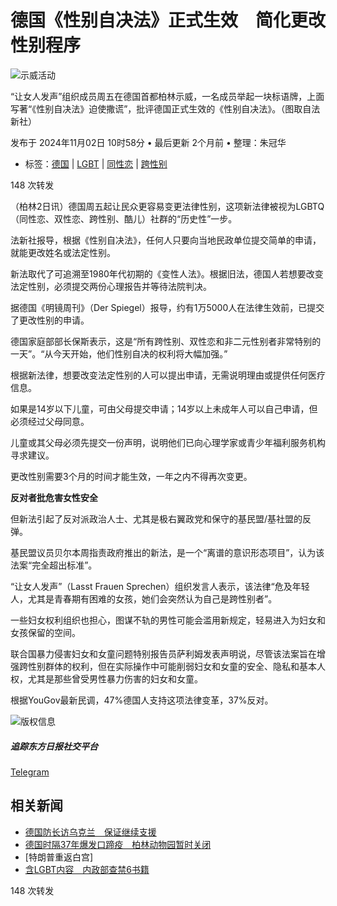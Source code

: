 # 德国《性别自决法》正式生效　简化更改性别程序

![示威活动](https://sb.scorecardresearch.com/p?c1=2&c2=17813110&cv=2.0&cj=1)

“让女人发声”组织成员周五在德国首都柏林示威，一名成员举起一块标语牌，上面写著“《性别自决法》迫使撒谎”，批评德国正式生效的《性别自决法》。（图取自法新社）

发布于 2024年11月02日 10时58分 • 最后更新 2个月前 • 整理：朱冠华

-   标签：[德国](https://www.orientaldaily.com.my/news/browse/%E5%BE%B7%E5%9C%8B) | [LGBT](https://www.orientaldaily.com.my/news/browse/LGBT) | [同性恋](https://www.orientaldaily.com.my/news/browse/%E5%90%8C%E6%80%A7%E6%88%80) | [跨性别](https://www.orientaldaily.com.my/news/browse/%E8%B7%A8%E6%80%A7%E5%88%A5)

148 次转发

（柏林2日讯）德国周五起让民众更容易变更法律性别，这项新法律被视为LGBTQ（同性恋、双性恋、跨性别、酷儿）社群的“历史性”一步。

法新社报导，根据《性别自决法》，任何人只要向当地民政单位提交简单的申请，就能更改姓名或法定性别。

新法取代了可追溯至1980年代初期的《变性人法》。根据旧法，德国人若想要改变法定性别，必须提交两份心理报告并等待法院判决。

据德国《明镜周刊》（Der Spiegel）报导，约有1万5000人在法律生效前，已提交了更改性别的申请。

德国家庭部部长保斯表示，这是“所有跨性别、双性恋和非二元性别者非常特别的一天”。“从今天开始，他们性别自决的权利将大幅加强。”

根据新法律，想要改变法定性别的人可以提出申请，无需说明理由或提供任何医疗信息。

如果是14岁以下儿童，可由父母提交申请；14岁以上未成年人可以自己申请，但必须经过父母同意。

儿童或其父母必须先提交一份声明，说明他们已向心理学家或青少年福利服务机构寻求建议。

更改性别需要3个月的时间才能生效，一年之内不得再次变更。

**反对者批危害女性安全**

但新法引起了反对派政治人士、尤其是极右翼政党和保守的基民盟/基社盟的反弹。

基民盟议员贝尔本周指责政府推出的新法，是一个“离谱的意识形态项目”，认为该法案“完全超出标准”。

“让女人发声”（Lasst Frauen Sprechen）组织发言人表示，该法律“危及年轻人，尤其是青春期有困难的女孩，她们会突然认为自己是跨性别者”。

一些妇女权利组织也担心，图谋不轨的男性可能会滥用新规定，轻易进入为妇女和女孩保留的空间。

联合国暴力侵害妇女和女童问题特别报告员萨利姆发表声明说，尽管该法案旨在增强跨性别群体的权利，但在实际操作中可能削弱妇女和女童的安全、隐私和基本人权，尤其是那些曾受男性暴力伤害的妇女和女童。

根据YouGov最新民调，47%德国人支持这项法律变革，37%反对。

![版权信息](https://www.orientaldaily.com.my/assets/images/logo-article.png)

##### 追踪东方日报社交平台

[Telegram](https://t.me/orientaldailynewsmalaysia)   

## 相关新闻

-   [德国防长访乌克兰　保证继续支援](https://www.orientaldaily.com.my/news/international/2025/01/14/705927)
-   [德国时隔37年爆发口蹄疫　柏林动物园暂时关闭](https://www.orientaldaily.com.my/news/international/2025/01/12/705383)
-   [特朗普重返白宫] 
-   [含LGBT内容　内政部查禁6书籍](https://www.orientaldaily.com.my/news/nation/2025/01/07/704329)

148 次转发